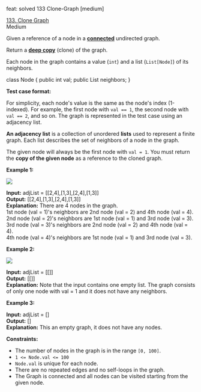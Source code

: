 feat: solved 133 Clone-Graph [medium]

[133. Clone Graph](https://leetcode.com/problems/clone-graph/)  
Medium

Given a reference of a node in a  **[connected](https://en.wikipedia.org/wiki/Connectivity_(graph_theory)#Connected_graph)**  undirected graph.

Return a  [**deep copy**](https://en.wikipedia.org/wiki/Object_copying#Deep_copy)  (clone) of the graph.

Each node in the graph contains a value (`int`) and a list (`List[Node]`) of its neighbors.

class Node {
public int val;
public List<Node> neighbors;
}

**Test case format:**

For simplicity, each node's value is the same as the node's index (1-indexed). For example, the first node with  `val == 1`, the second node with  `val == 2`, and so on. The graph is represented in the test case using an adjacency list.

**An adjacency list**  is a collection of unordered  **lists**  used to represent a finite graph. Each list describes the set of neighbors of a node in the graph.

The given node will always be the first node with  `val = 1`. You must return the  **copy of the given node**  as a reference to the cloned graph.

**Example 1:**

![](https://assets.leetcode.com/uploads/2019/11/04/133_clone_graph_question.png)

**Input:** adjList = [[2,4],[1,3],[2,4],[1,3]]  
**Output:** [[2,4],[1,3],[2,4],[1,3]]  
**Explanation:** There are 4 nodes in the graph.  
1st node (val = 1)'s neighbors are 2nd node (val = 2) and 4th node (val = 4).  
2nd node (val = 2)'s neighbors are 1st node (val = 1) and 3rd node (val = 3).  
3rd node (val = 3)'s neighbors are 2nd node (val = 2) and 4th node (val = 4).  
4th node (val = 4)'s neighbors are 1st node (val = 1) and 3rd node (val = 3).

**Example 2:**

![](https://assets.leetcode.com/uploads/2020/01/07/graph.png)

**Input:** adjList = [[]]  
**Output:** [[]]  
**Explanation:** Note that the input contains one empty list. The graph consists of only one node with val = 1 and it does not have any neighbors.

**Example 3:**

**Input:** adjList = []  
**Output:** []  
**Explanation:** This an empty graph, it does not have any nodes.

**Constraints:**

-   The number of nodes in the graph is in the range  `[0, 100]`.
-   `1 <= Node.val <= 100`
-   `Node.val`  is unique for each node.
-   There are no repeated edges and no self-loops in the graph.
-   The Graph is connected and all nodes can be visited starting from the given node.